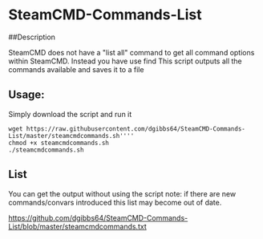 # SteamCMD-Commands-List

##Description

SteamCMD does not have a "list all" command to get all command options within SteamCMD.
Instead you have use find <string>
This script outputs all the commands available and saves it to a file

## Usage:

Simply download the script and run it

	wget https://raw.githubusercontent.com/dgibbs64/SteamCMD-Commands-List/master/steamcmdcommands.sh''''
	chmod +x steamcmdcommands.sh
	./steamcmdcommands.sh

## List
You can get the output without using the script
note: if there are new commands/convars introduced this list may become out of date.

https://github.com/dgibbs64/SteamCMD-Commands-List/blob/master/steamcmdcommands.txt
